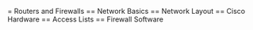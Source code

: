 = Routers and Firewalls
== Network Basics
== Network Layout
== Cisco Hardware
== Access Lists
== Firewall Software